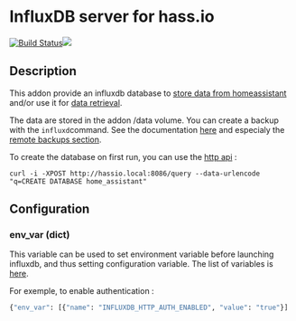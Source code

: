 # InfluxDB server for hass.io
[![Build Status](https://travis-ci.org/bestlibre/hassio-addons.svg?branch=master)](https://travis-ci.org/bestlibre/hassio-addons)[![](https://images.microbadger.com/badges/version/bestlibre/armhf-influxdb.svg)](https://microbadger.com/images/bestlibre/armhf-influxdb "Get your own version badge on microbadger.com")

## Description

This addon provide an influxdb database to [store data from homeassistant](https://home-assistant.io/components/influxdb/) and/or use it for [data retrieval](https://home-assistant.io/components/sensor.influxdb/).

The data are stored in the addon /data volume. You can create a backup with the `influxd`command. See the documentation [here](https://docs.influxdata.com/influxdb/v1.2/administration/backup_and_restore/) and especialy the [remote backups section](https://docs.influxdata.com/influxdb/v1.2/administration/backup_and_restore/#remote-backups).

To create the database on first run, you can use the [http api](https://docs.influxdata.com/influxdb/v1.3/guides/writing_data/) : 
```
curl -i -XPOST http://hassio.local:8086/query --data-urlencode "q=CREATE DATABASE home_assistant"
```

## Configuration

### env_var (dict)

This variable can be used to set environment variable before launching influxdb, and thus setting configuration variable. The list of variables is [here](https://docs.influxdata.com/influxdb/v1.3/administration/config). 

For exemple, to enable authentication :
``` python
{"env_var": [{"name": "INFLUXDB_HTTP_AUTH_ENABLED", "value": "true"}]
```
